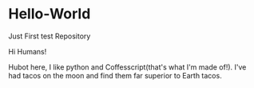 # Hello-World
Just First test Repository

Hi Humans!

Hubot here, I like python and Coffesscript(that's what I'm made of!).
I've had tacos on the moon and find them far superior to Earth tacos.
